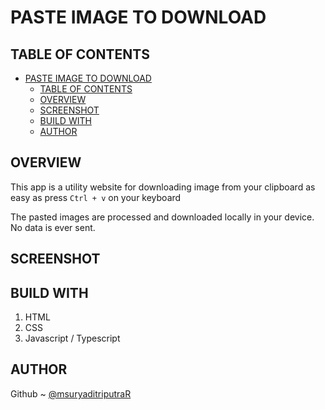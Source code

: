 # PASTE IMAGE TO DOWNLOAD

## TABLE OF CONTENTS
- [PASTE IMAGE TO DOWNLOAD](#paste-image-to-download)
  - [TABLE OF CONTENTS](#table-of-contents)
  - [OVERVIEW](#overview)
  - [SCREENSHOT](#screenshot)
  - [BUILD WITH](#build-with)
  - [AUTHOR](#author)


## OVERVIEW 

This app is a utility website for downloading image from your clipboard as easy as press ```Ctrl + v``` on your keyboard

The pasted images are processed and downloaded locally in your device.
No data is ever sent.

## SCREENSHOT


## BUILD WITH

1. HTML
2. CSS
3. Javascript / Typescript

## AUTHOR

Github ~ [@msuryaditriputraR](https://github.com/msuryaditriputraR)